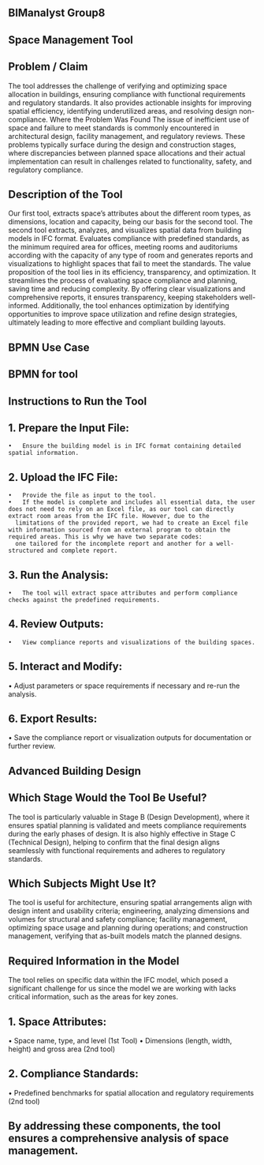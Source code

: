 ## BIManalyst Group8
## Space Management Tool
## Problem / Claim
The tool addresses the challenge of verifying and optimizing space allocation in buildings, ensuring compliance with functional requirements and regulatory standards. It also provides actionable insights for improving spatial efficiency, identifying underutilized areas, and resolving design non-compliance.
Where the Problem Was Found
The issue of inefficient use of space and failure to meet standards is commonly encountered in architectural design, facility management, and regulatory reviews. These problems typically surface during the design and construction stages, where discrepancies between planned space allocations and their actual implementation can result in challenges related to functionality, safety, and regulatory compliance.
## Description of the Tool
Our first tool, extracts space’s attributes about the different room types, as dimensions, location and capacity, being our basis for the second tool. 
The second tool extracts, analyzes, and visualizes spatial data from building models in IFC format. Evaluates compliance with predefined standards, as the minimum required area for offices, meeting rooms and auditoriums according with the capacity of any type of room and generates reports and visualizations to highlight spaces that fail to meet the standards.
The value proposition of the tool lies in its efficiency, transparency, and optimization. It streamlines the process of evaluating space compliance and planning, saving time and reducing complexity. By offering clear visualizations and comprehensive reports, it ensures transparency, keeping stakeholders well-informed. Additionally, the tool enhances optimization by identifying opportunities to improve space utilization and refine design strategies, ultimately leading to more effective and compliant building layouts.
## BPMN Use Case
 
## BPMN for tool
 
## Instructions to Run the Tool

 ## 1.	Prepare the Input File:
    •	Ensure the building model is in IFC format containing detailed spatial information.
## 2.	Upload the IFC File:
    •	Provide the file as input to the tool.
    •	If the model is complete and includes all essential data, the user does not need to rely on an Excel file, as our tool can directly extract room areas from the IFC file. However, due to the 
      limitations of the provided report, we had to create an Excel file with information sourced from an external program to obtain the required areas. This is why we have two separate codes: 
      one tailored for the incomplete report and another for a well-structured and complete report.

## 3.	Run the Analysis:
    •	The tool will extract space attributes and perform compliance checks against the predefined requirements.
## 4.	Review Outputs:
    •	View compliance reports and visualizations of the building spaces.
## 5.	Interact and Modify:
   •	Adjust parameters or space requirements if necessary and re-run the analysis.
## 6.	Export Results:
   •	Save the compliance report or visualization outputs for documentation or further review.

## Advanced Building Design
## Which Stage Would the Tool Be Useful?
The tool is particularly valuable in Stage B (Design Development), where it ensures spatial planning is validated and meets compliance requirements during the early phases of design. It is also highly effective in Stage C (Technical Design), helping to confirm that the final design aligns seamlessly with functional requirements and adheres to regulatory standards.
## Which Subjects Might Use It?
The tool is useful for architecture, ensuring spatial arrangements align with design intent and usability criteria; engineering, analyzing dimensions and volumes for structural and safety compliance; facility management, optimizing space usage and planning during operations; and construction management, verifying that as-built models match the planned designs.
## Required Information in the Model
The tool relies on specific data within the IFC model, which posed a significant challenge for us since the model we are working with lacks critical information, such as the areas for key zones.
## 1.	Space Attributes:
   •	Space name, type, and level (1st Tool)
   •	Dimensions (length, width, height) and gross area (2nd tool)
## 2.	Compliance Standards:
   •	Predefined benchmarks for spatial allocation and regulatory requirements (2nd tool)
## By addressing these components, the tool ensures a comprehensive analysis of space management.

